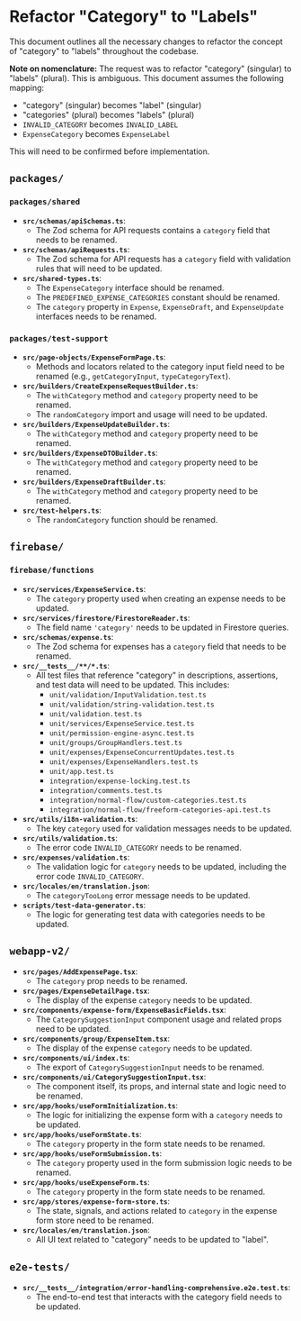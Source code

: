 # Refactor "Category" to "Labels"

This document outlines all the necessary changes to refactor the concept of "category" to "labels" throughout the codebase.

**Note on nomenclature:** The request was to refactor "category" (singular) to "labels" (plural). This is ambiguous. This document assumes the following mapping:
- "category" (singular) becomes "label" (singular)
- "categories" (plural) becomes "labels" (plural)
- `INVALID_CATEGORY` becomes `INVALID_LABEL`
- `ExpenseCategory` becomes `ExpenseLabel`

This will need to be confirmed before implementation.

## `packages/`

### `packages/shared`

- **`src/schemas/apiSchemas.ts`**:
  - The Zod schema for API requests contains a `category` field that needs to be renamed.
- **`src/schemas/apiRequests.ts`**:
  - The Zod schema for API requests has a `category` field with validation rules that will need to be updated.
- **`src/shared-types.ts`**:
  - The `ExpenseCategory` interface should be renamed.
  - The `PREDEFINED_EXPENSE_CATEGORIES` constant should be renamed.
  - The `category` property in `Expense`, `ExpenseDraft`, and `ExpenseUpdate` interfaces needs to be renamed.

### `packages/test-support`

- **`src/page-objects/ExpenseFormPage.ts`**:
  - Methods and locators related to the category input field need to be renamed (e.g., `getCategoryInput`, `typeCategoryText`).
- **`src/builders/CreateExpenseRequestBuilder.ts`**:
  - The `withCategory` method and `category` property need to be renamed.
  - The `randomCategory` import and usage will need to be updated.
- **`src/builders/ExpenseUpdateBuilder.ts`**:
  - The `withCategory` method and `category` property need to be renamed.
- **`src/builders/ExpenseDTOBuilder.ts`**:
  - The `withCategory` method and `category` property need to be renamed.
- **`src/builders/ExpenseDraftBuilder.ts`**:
  - The `withCategory` method and `category` property need to be renamed.
- **`src/test-helpers.ts`**:
  - The `randomCategory` function should be renamed.

## `firebase/`

### `firebase/functions`

- **`src/services/ExpenseService.ts`**:
  - The `category` property used when creating an expense needs to be updated.
- **`src/services/firestore/FirestoreReader.ts`**:
  - The field name `'category'` needs to be updated in Firestore queries.
- **`src/schemas/expense.ts`**:
  - The Zod schema for expenses has a `category` field that needs to be renamed.
- **`src/__tests__/**/*.ts`**:
  - All test files that reference "category" in descriptions, assertions, and test data will need to be updated. This includes:
    - `unit/validation/InputValidation.test.ts`
    - `unit/validation/string-validation.test.ts`
    - `unit/validation.test.ts`
    - `unit/services/ExpenseService.test.ts`
    - `unit/permission-engine-async.test.ts`
    - `unit/groups/GroupHandlers.test.ts`
    - `unit/expenses/ExpenseConcurrentUpdates.test.ts`
    - `unit/expenses/ExpenseHandlers.test.ts`
    - `unit/app.test.ts`
    - `integration/expense-locking.test.ts`
    - `integration/comments.test.ts`
    - `integration/normal-flow/custom-categories.test.ts`
    - `integration/normal-flow/freeform-categories-api.test.ts`
- **`src/utils/i18n-validation.ts`**:
  - The key `category` used for validation messages needs to be updated.
- **`src/utils/validation.ts`**:
  - The error code `INVALID_CATEGORY` needs to be renamed.
- **`src/expenses/validation.ts`**:
  - The validation logic for `category` needs to be updated, including the error code `INVALID_CATEGORY`.
- **`src/locales/en/translation.json`**:
  - The `categoryTooLong` error message needs to be updated.
- **`scripts/test-data-generator.ts`**:
  - The logic for generating test data with categories needs to be updated.

## `webapp-v2/`

- **`src/pages/AddExpensePage.tsx`**:
  - The `category` prop needs to be renamed.
- **`src/pages/ExpenseDetailPage.tsx`**:
  - The display of the expense `category` needs to be updated.
- **`src/components/expense-form/ExpenseBasicFields.tsx`**:
  - The `CategorySuggestionInput` component usage and related props need to be updated.
- **`src/components/group/ExpenseItem.tsx`**:
  - The display of the expense `category` needs to be updated.
- **`src/components/ui/index.ts`**:
  - The export of `CategorySuggestionInput` needs to be renamed.
- **`src/components/ui/CategorySuggestionInput.tsx`**:
  - The component itself, its props, and internal state and logic need to be renamed.
- **`src/app/hooks/useFormInitialization.ts`**:
  - The logic for initializing the expense form with a `category` needs to be updated.
- **`src/app/hooks/useFormState.ts`**:
  - The `category` property in the form state needs to be renamed.
- **`src/app/hooks/useFormSubmission.ts`**:
  - The `category` property used in the form submission logic needs to be renamed.
- **`src/app/hooks/useExpenseForm.ts`**:
  - The `category` property in the form state needs to be renamed.
- **`src/app/stores/expense-form-store.ts`**:
  - The state, signals, and actions related to `category` in the expense form store need to be renamed.
- **`src/locales/en/translation.json`**:
  - All UI text related to "category" needs to be updated to "label".

## `e2e-tests/`

- **`src/__tests__/integration/error-handling-comprehensive.e2e.test.ts`**:
  - The end-to-end test that interacts with the category field needs to be updated.
